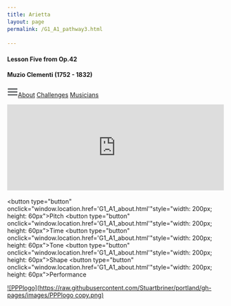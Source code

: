 ```yaml
---
title: Arietta
layout: page
permalink: /G1_A1_pathway3.html

---
```


#### Lesson Five from Op.42

#### Muzio Clementi (1752 - 1832)



[![Menulogo](https://raw.githubusercontent.com/Stuartbriner/portland/gh-pages/images/menu.png)](menu.html)[About](G1_A1_about.html)
[Challenges](G1_A1_challenges.html)
[Musicians](G1_A1_exam.html)




<iframe width="100%" height="200" scrolling="no" frameborder="no" src="https://w.soundcloud.com/player/?url=https%3A//api.soundcloud.com/tracks/186949914%3Fsecret_token%3Ds-dzFHo&amp;auto_play=false&amp;hide_related=false&amp;show_comments=true&amp;show_user=true&amp;show_reposts=false&amp;visual=true"></iframe>

<button type="button" onclick="window.location.href='G1_A1_about.html'"style="width: 200px; height: 60px">Pitch</button>
<button type="button" onclick="window.location.href='G1_A1_about.html'"style="width: 200px; height: 60px">Time</button>
<button type="button" onclick="window.location.href='G1_A1_about.html'"style="width: 200px; height: 60px">Tone</button>
<button type="button" onclick="window.location.href='G1_A1_about.html'"style="width: 200px; height: 60px">Shape</button>
<button type="button" onclick="window.location.href='G1_A1_about.html'"style="width: 200px; height: 60px">Performance</button>


[![PPPlogo](https://raw.githubusercontent.com/Stuartbriner/portland/gh-pages/images/PPPlogo copy.png)](https://itunes.apple.com/gb/app/abrsm-piano-practice-partner/id891238739?mt=8)

